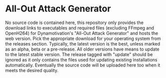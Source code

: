 # All-Out Attack Generator
No source code is contained here, this repository only provides the download links to executables and required files (excluding FFmpeg and OpenH264) for Dynamotivation's "All-Out Attack Generator" and hosts the web version. Pick the appropriate download for your operating system from the releases section. Typically, the latest version is the best, unless marked as an alpha, beta or a pre-release. All older versions have means to update to the latest stable version. The release tagged with "update" should be ignored as it only contains the files used for updating existing installations automatically. Eventually the source code will be uploaded here too when it meets the desired quality.
